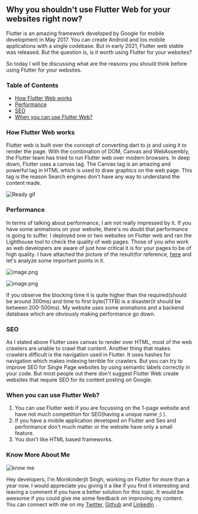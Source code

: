 ## Why you shouldn't use Flutter Web for your websites right now?

Flutter is an amazing framework developed by Google for mobile development in May 2017. You can create Android and Ios mobile applications with a single codebase. But in early 2021, Flutter web stable was released. But the question is, is it worth using Flutter for your websites?

So today I will be discussing what are the reasons you should think before using Flutter for your websites.

### Table of Contents

- [How Flutter Web works](#how-flutter-web-works)
- [Performance](#performance)
- [SEO](#seo)
- [When you can use Flutter Web?](#when-you-can-use-flutter-web)


### How Flutter Web works

Flutter web is built over the concept of converting dart to js and using it to render the page. With the combination of DOM, Canvas and WebAssembly, the Flutter team has tried to run Flutter web over modern browsers. 
In deep down, Flutter uses a canvas tag. The Canvas tag is an amazing and powerful tag in HTML which is used to draw graphics on the web page. This tag is the reason Search engines don't have any way to understand the content made.

![Ready gif](https://media.giphy.com/media/lrhmB3wPtgckHC7Wl2/giphy.gif?cid=ecf05e4717q9fq55g4pwrmykmuom2appm0mgkn587uws5p29&rid=giphy.gif&ct=g)

### Performance
In terms of talking about performance, I am not really impressed by it. If you have some animations on your website, there's no doubt that performance is going to suffer. I deployed one or two websites on Flutter web and ran the Lighthouse tool to check the quality of web pages. Those of you who work as web developers are aware of just how critical it is for your pages to be of high quality. I have attached the picture of the result(for reference,  [here](https://monikinderjit.web.app)  and let's analyze some important points in it.


![image.png](https://cdn.hashnode.com/res/hashnode/image/upload/v1632073193480/Glk17JqxU.png)


![image.png](https://cdn.hashnode.com/res/hashnode/image/upload/v1632073373021/uWjMGx2XP.png)

If you observe the blocking time it is quite higher than the required(should be around 300ms) and time to first byte(TTFB) is a disaster(it should be between 200-500ms). My website uses some animations and a backend database which are obviously making performance go down.

### SEO
As I stated above Flutter uses canvas to render over HTML, most of the web crawlers are unable to crawl that content. Another thing that makes crawlers difficult is the navigation used in Flutter. It uses hashes for navigation which makes indexing terrible for crawlers.
But you can try to improve SEO for Single Page websites by using semantic labels correctly in your code. But most people out there don't suggest Flutter Web create websites that require SEO for its content posting on Google. 


### When you can use Flutter Web?

1. You can use Flutter web if you are focussing on the 1-page website and have not much competition for SEO(having a unique name ;) ).
2. If you have a mobile application developed on Flutter and Seo and performance don't much matter or the website have only a small feature.
3. You don't like HTML based frameworks. 


### Know More About Me

![know me](https://media.giphy.com/media/3otPoJREeBJxZRxdyE/giphy.gif?cid=ecf05e475sef22waehp89t6kmoi2e6ep01f0r4w0oay4it5d&rid=giphy.gif&ct=g)

Hey developers, I'm Monikinderjit Singh, working on Flutter for more than a year now.
I would appreciate you giving it a like if you find it interesting and leaving a comment if you have a better solution for this topic. It would be awesome if you could give me some feedback on improving my content.
You can connect with me on my [Twitter](https://twitter.com/intent/follow?screen_name=monikIJS), [Github](https://github.com/Monik09) and  [LinkedIn](https://www.linkedin.com/in/monikinderjit-singh/) .